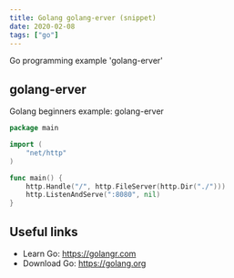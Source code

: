 ```yaml
---
title: Golang golang-erver (snippet)
date: 2020-02-08
tags: ["go"]
---
```

Go programming example 'golang-erver'


## golang-erver

Golang beginners example: golang-erver

```go
package main

import (
	"net/http"
)

func main() {
	http.Handle("/", http.FileServer(http.Dir("./")))
	http.ListenAndServe(":8080", nil)
}

```

## Useful links

- Learn Go: https://golangr.com
- Download Go: https://golang.org
